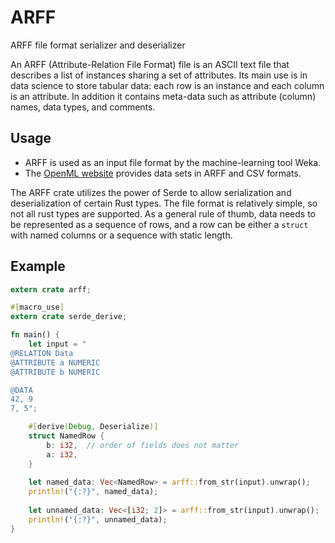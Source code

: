 # ARFF

ARFF file format serializer and deserializer

An ARFF (Attribute-Relation File Format) file is an ASCII text file
that describes a list of instances sharing a set of attributes. Its
main use is in data science to store tabular data: each row is an
instance and each column is an attribute. In addition it contains
meta-data such as attribute (column) names, data types, and comments.

## Usage
- ARFF is used as an input file format by the machine-learning tool Weka.
- The [OpenML website](https://www.openml.org/) provides data sets in
  ARFF and CSV formats.

The ARFF crate utilizes the power of Serde to allow serialization and
deserialization of certain Rust types. The file format is relatively
simple, so not all rust types are supported. As a general rule of thumb,
data needs to be represented as a sequence of rows, and a row can be
either a `struct` with named columns or a sequence with static length.

## Example

```rust
extern crate arff;

#[macro_use]
extern crate serde_derive;

fn main() {
    let input = "
@RELATION Data
@ATTRIBUTE a NUMERIC
@ATTRIBUTE b NUMERIC

@DATA
42, 9
7, 5";

    #[derive(Debug, Deserialize)]
    struct NamedRow {
        b: i32,  // order of fields does not matter
        a: i32,
    }
    
    let named_data: Vec<NamedRow> = arff::from_str(input).unwrap();
    println!("{:?}", named_data);
    
    let unnamed_data: Vec<[i32; 2]> = arff::from_str(input).unwrap();
    println!("{:?}", unnamed_data);
}
```
